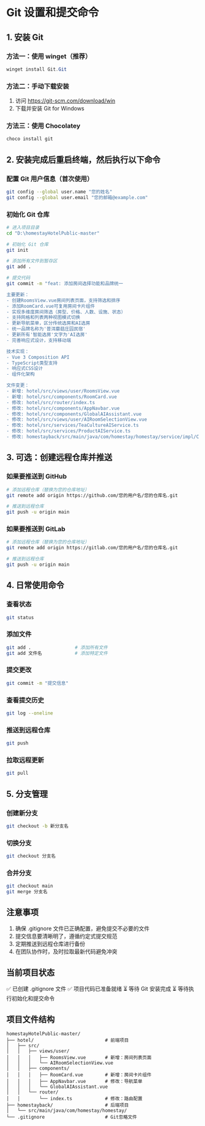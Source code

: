 # Git 设置和提交命令

## 1. 安装 Git

### 方法一：使用 winget（推荐）
```powershell
winget install Git.Git
```

### 方法二：手动下载安装
1. 访问 https://git-scm.com/download/win
2. 下载并安装 Git for Windows

### 方法三：使用 Chocolatey
```powershell
choco install git
```

## 2. 安装完成后重启终端，然后执行以下命令

### 配置 Git 用户信息（首次使用）
```bash
git config --global user.name "您的姓名"
git config --global user.email "您的邮箱@example.com"
```

### 初始化 Git 仓库
```bash
# 进入项目目录
cd "D:\homestayHotelPublic-master"

# 初始化 Git 仓库
git init

# 添加所有文件到暂存区
git add .

# 提交代码
git commit -m "feat: 添加房间选择功能和品牌统一

主要更新：
- 创建RoomsView.vue房间列表页面，支持筛选和排序
- 添加RoomCard.vue可复用房间卡片组件  
- 实现多维度房间筛选（房型、价格、人数、设施、状态）
- 支持网格和列表两种视图模式切换
- 更新导航菜单，区分传统选房和AI选房
- 统一品牌名称为'普洱蘑菇庄园民宿'
- 更新所有'智能选房'文字为'AI选房'
- 完善响应式设计，支持移动端

技术实现：
- Vue 3 Composition API
- TypeScript类型支持
- 响应式CSS设计
- 组件化架构

文件变更：
- 新增: hotel/src/views/user/RoomsView.vue
- 新增: hotel/src/components/RoomCard.vue
- 修改: hotel/src/router/index.ts
- 修改: hotel/src/components/AppNavbar.vue
- 修改: hotel/src/components/GlobalAIAssistant.vue
- 修改: hotel/src/views/user/AIRoomSelectionView.vue
- 修改: hotel/src/services/TeaCultureAIService.ts
- 修改: hotel/src/services/ProductAIService.ts
- 修改: homestayback/src/main/java/com/homestay/homestay/service/impl/ChatAssistServiceImpl.java"
```

## 3. 可选：创建远程仓库并推送

### 如果要推送到 GitHub
```bash
# 添加远程仓库（替换为您的仓库地址）
git remote add origin https://github.com/您的用户名/您的仓库名.git

# 推送到远程仓库
git push -u origin main
```

### 如果要推送到 GitLab
```bash
# 添加远程仓库（替换为您的仓库地址）
git remote add origin https://gitlab.com/您的用户名/您的仓库名.git

# 推送到远程仓库
git push -u origin main
```

## 4. 日常使用命令

### 查看状态
```bash
git status
```

### 添加文件
```bash
git add .                # 添加所有文件
git add 文件名            # 添加特定文件
```

### 提交更改
```bash
git commit -m "提交信息"
```

### 查看提交历史
```bash
git log --oneline
```

### 推送到远程仓库
```bash
git push
```

### 拉取远程更新
```bash
git pull
```

## 5. 分支管理

### 创建新分支
```bash
git checkout -b 新分支名
```

### 切换分支
```bash
git checkout 分支名
```

### 合并分支
```bash
git checkout main
git merge 分支名
```

## 注意事项

1. 确保 .gitignore 文件已正确配置，避免提交不必要的文件
2. 提交信息要清晰明了，遵循约定式提交规范
3. 定期推送到远程仓库进行备份
4. 在团队协作时，及时拉取最新代码避免冲突

## 当前项目状态

✅ 已创建 .gitignore 文件
✅ 项目代码已准备就绪
⏳ 等待 Git 安装完成
⏳ 等待执行初始化和提交命令

## 项目文件结构

```
homestayHotelPublic-master/
├── hotel/                          # 前端项目
│   ├── src/
│   │   ├── views/user/
│   │   │   ├── RoomsView.vue       # 新增：房间列表页面
│   │   │   └── AIRoomSelectionView.vue
│   │   ├── components/
│   │   │   ├── RoomCard.vue        # 新增：房间卡片组件
│   │   │   ├── AppNavbar.vue       # 修改：导航菜单
│   │   │   └── GlobalAIAssistant.vue
│   │   └── router/
│   │       └── index.ts            # 修改：路由配置
├── homestayback/                   # 后端项目
│   └── src/main/java/com/homestay/homestay/
└── .gitignore                      # Git忽略文件
```
